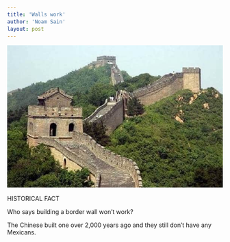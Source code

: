 ```yaml
---
title: 'Walls work'
author: 'Noam Sain'
layout: post
---
```


![](/assets/2018/03/great-wall-of-china.jpg)

HISTORICAL FACT

Who says building a border wall won’t work?

The Chinese built one over 2,000 years ago and they still don’t have any Mexicans.